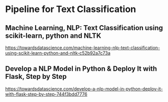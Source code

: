 # Pipeline for Text Classification  

## Machine Learning, NLP: Text Classification using scikit-learn, python and NLTK
https://towardsdatascience.com/machine-learning-nlp-text-classification-using-scikit-learn-python-and-nltk-c52b92a7c73a  


## Develop a NLP Model in Python & Deploy It with Flask, Step by Step 
https://towardsdatascience.com/develop-a-nlp-model-in-python-deploy-it-with-flask-step-by-step-744f3bdd7776



